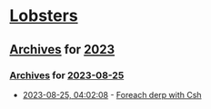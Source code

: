 # [Lobsters](../../../README.md)

## [Archives](../../index.md) for [2023](../index.md)

### [Archives](../../index.md) for [2023-08-25](index.md)

* [2023-08-25, 04:02:08](https://lobste.rs/s/zrote4/foreach_derp_with_csh) - [Foreach derp with Csh](http://blog.syncpup.com/posts/foreach-derp-with-csh.html)
